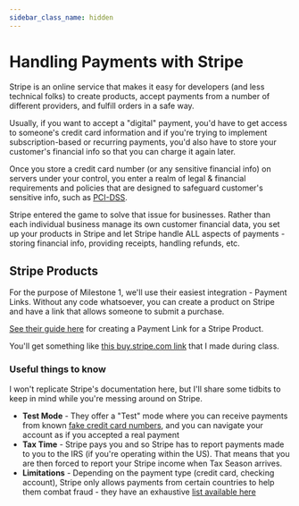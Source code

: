 ```yaml
---
sidebar_class_name: hidden
---
```


# Handling Payments with Stripe

Stripe is an online service that makes it easy for developers (and less technical folks) to create products, accept payments from a number of different providers, and fulfill orders in a safe way.

Usually, if you want to accept a "digital" payment, you'd have to get access to someone's credit card information and if you're trying to implement subscription-based or recurring payments, you'd also have to store your customer's financial info so that you can charge it again later.

Once you store a credit card number (or any sensitive financial info) on servers under your control, you enter a realm of legal & financial requirements and policies that are designed to safeguard customer's sensitive info, such as [PCI-DSS](https://stripe.com/guides/pci-compliance).

Stripe entered the game to solve that issue for businesses. Rather than each individual business manage its own customer financial data, you set up your products in Stripe and let Stripe handle ALL aspects of payments - storing financial info, providing receipts, handling refunds, etc.

## Stripe Products

For the purpose of Milestone 1, we'll use their easiest integration - Payment Links. Without any code whatsoever, you can create a product on Stripe and have a link that allows someone to submit a purchase.

[See their guide here](https://stripe.com/docs/no-code/payment-links) for creating a Payment Link for a Stripe Product.

You'll get something like [this buy.stripe.com link](https://buy.stripe.com/test_00g2aK9vX1AG4WAaEF) that I made during class.

### Useful things to know

I won't replicate Stripe's documentation here, but I'll share some tidbits to keep in mind while you're messing around on Stripe.

- __Test Mode__ - They offer a "Test" mode where you can receive payments from known [fake credit card numbers](https://stripe.com/docs/testing), and you can navigate your account as if you accepted a real payment
- __Tax Time__ - Stripe pays you and so Stripe has to report payments made to you to the IRS (if you're operating within the US). That means that you are then forced to report your Stripe income when Tax Season arrives.
- __Limitations__ -  Depending on the payment type (credit card, checking account), Stripe only allows payments from certain countries to help them combat fraud - they have an exhaustive [list available here](https://stripe.com/docs/connect/payment-method-available-countries)



